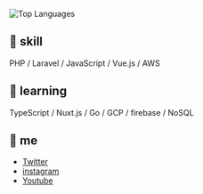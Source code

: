 ![Top Languages](https://github-readme-stats.vercel.app/api/top-langs/?username=yoritin&theme=cobalt)

## 🔨 skill
PHP / Laravel / JavaScript / Vue.js / AWS

## 📝 learning
TypeScript / Nuxt.js / Go / GCP / firebase / NoSQL

## 🌵 me
- [Twitter](https://twitter.com/yoriblog)
- [instagram](https://www.instagram.com/tillandsia_yori/?hl=ja)
- [Youtube](https://www.youtube.com/channel/UCHZAZBI4LttDtULLNzaspsg)
